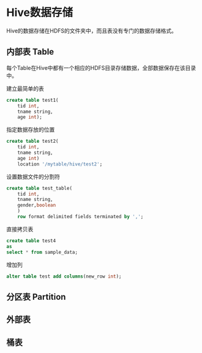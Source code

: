 # Hive数据存储

Hive的数据存储在HDFS的文件夹中，而且表没有专门的数据存储格式。

## 内部表 Table

每个Table在Hive中都有一个相应的HDFS目录存储数据，全部数据保存在该目录中。

建立最简单的表
```sql
create table test1(
    tid int,
    tname string,
    age int);
```

指定数据存放的位置
```sql
create table test2(
    tid int,
    tname string,
    age int)
    location '/mytable/hive/test2';
```

设置数据文件的分割符
```sql
create table test_table(
    tid int,
    tname string,
    gender,boolean
    )
    row format delimited fields terminated by ',';
```

直接拷贝表
```sql
create table test4
as
select * from sample_data;
```

增加列
```sql
alter table test add columns(new_row int);
```

## 分区表 Partition

## 外部表

## 桶表